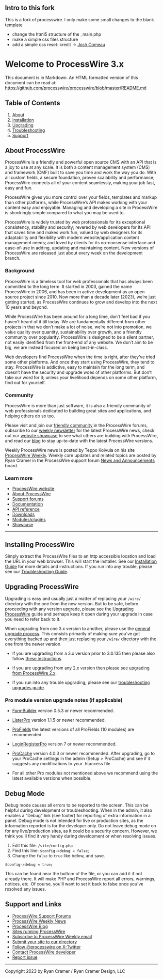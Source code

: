 ## Intro to this fork

This is a fork of processwire. I only make some small changes to the blank template

* change the html5 structure of the _main.php
* make a simple css files structure
* add a simple css reset: credit -> [Josh Comeau](https://www.joshwcomeau.com/css/custom-css-reset/)

# Welcome to ProcessWire 3.x 

This document is in Markdown. An HTML formatted version of this document 
can be read at: https://github.com/processwire/processwire/blob/master/README.md


## Table of Contents

1. [About](#about-processwire)
2. [Installation](#installing-processwire)
3. [Upgrading](#upgrading-processwire)
4. [Troubleshooting](https://processwire.com/docs/start/install/troubleshooting/)
5. [Support](#support-and-links)


## About ProcessWire

ProcessWire is a friendly and powerful open source CMS with an API that is a 
joy to use at any scale. It is both a content management system (CMS) and 
framework (CMF) built to save you time and work the way you do. With all custom 
fields, a secure foundation, proven scalability and performance, ProcessWire 
connects all of your content seamlessly, making your job fast, easy and fun.

ProcessWire gives you more control over your fields, templates and markup than 
other platforms, while ProcessWire’s API makes working with your content easy and 
enjoyable. Managing and developing a site in ProcessWire is shockingly simple 
compared to what you may be used to.

ProcessWire is widely trusted by web professionals for its exceptional consistency, 
stability and security; revered by web developers for its API that saves time and 
makes work fun; valued by web designers for its adaptability and flexibility with 
modern website/application content management needs; and loved by clients for its 
no-nonsense interface and ease-of-use in adding, updating and maintaining content. 
New versions of ProcessWire are released just about every week on the
development branch. 


### Background

ProcessWire is a timeless tool for web professionals that has always been 
committed to the long term. It started in 2003, gained the name ProcessWire
in 2006, and has been in active development as an open source project since 2010. 
Now more than a decade later (2023), we’re just getting started, as ProcessWire 
continues to grow and develop into the next 10 years and beyond. 

While ProcessWire has been around for a long time, don’t feel bad if you haven’t 
heard of it till today. We are fundamentally different from other projects in 
that we don’t make a lot of noise, we’re not into promotion, we value quality 
over quantity, sustainability over growth, and a friendly community over 
popularity. ProcessWire is designed to be a silent partner, not easily 
identified from the front-end of any website. We don’t aim to be big, we are 
instead focused on being best-in-class. 

Web developers find ProcessWire when the time is right, after they’ve tried 
some other platforms. And once they start using ProcessWire, they tend to 
stay. ProcessWire is addictive, easy to maintain for the long term, and doesn’t
have the security and upgrade woes of other platforms. But don’t take our word 
for it; unless your livelihood depends on some other platform, find out for 
yourself. 


### Community

ProcessWire is more than just software, it is also a friendly community
of web professionals dedicated to building great sites and applications, and 
helping others do so too. 

Please visit and join our 
[friendly community](https://processwire.com/talk/)
in the ProcessWire forums, subscribe to our
[weekly newsletter](https://processwire.com/community/newsletter/subscribe/)
for the latest ProcessWire news, check out our
[website showcase](https://processwire.com/sites/)
to see what others are building with ProcessWire, and read our 
[blog](https://processwire.com/blog/) 
to stay up-to-date with the latest ProcessWire versions.

Weekly ProcessWire news is posted by Teppo Koivula on his site 
[ProcessWire Weekly](https://weekly.pw). 
Weekly core updates and related topics are posted by Ryan Cramer in the 
ProcessWire support forum 
[News and Announcements](https://processwire.com/talk/forum/7-news-amp-announcements/) 
board. 

### Learn more 

* [ProcessWire website](https://processwire.com)
* [About ProcessWire](https://processwire.com/about/)
* [Support forums](https://processwire.com/talk/)
* [Documentation](https://processwire.com/docs/)
* [API reference](https://processwire.com/api/ref/)
* [Downloads](https://processwire.com/download/)
* [Modules/plugins](https://processwire.com/modules/)
* [Showcase](https://processwire.com/sites/)

-----------------------------------------------------------------

## Installing ProcessWire

Simply extract the ProcessWire files to an http accessible location and
load the URL in your web browser. This will start the installer. See our
[Installation Guide](https://processwire.com/docs/start/install/new/) for more 
details and instructions. If you run into any trouble, please see our 
[Troubleshooting Guide](https://processwire.com/docs/start/install/troubleshooting/). 


## Upgrading ProcessWire

Upgrading is easy and usually just a matter of replacing your `/wire/` directory
with the one from the new version. But to be safe, before proceeding with any version upgrade, please see the
[Upgrading ProcessWire](https://processwire.com/docs/start/install/upgrade/)
guide and perhaps keep it open during your upgrade in case you need to refer back to it. 

When upgrading from one 3.x version to another, please use the 
[general upgrade process](https://processwire.com/docs/start/install/upgrade/#general-upgrade-process).
This consists primarily of making sure you've got everything backed up and then just 
replacing your `/wire/` directory with the one from the newer version.

- If you are upgrading from a 3.x version prior to 3.0.135 then please also follow 
  [these instructions](https://processwire.com/docs/start/install/upgrade/from-3.x/). 

- If you are upgrading from any 2.x version then please see 
  [upgrading from ProcessWire 2.x](https://processwire.com/docs/start/install/upgrade/from-2.x/).

- If you run into any trouble upgrading, please see our 
  [troubleshooting upgrades guide](https://processwire.com/docs/start/install/troubleshooting/#troubleshooting-upgrades).


### Pro module version upgrade notes (if applicable)

- [FormBuilder](https://processwire.com/store/form-builder/)
  version 0.5.3 or newer recommended.
- [ListerPro](https://processwire.com/store/lister-pro/)
  version 1.1.5 or newer recommended. 
- [ProFields](https://processwire.com/store/pro-fields/)
  the latest versions of all ProFields (10 modules) are recommended.
- [LoginRegisterPro](https://processwire.com/store/login-register-pro/)
  version 7 or newer recommended.   
- [ProCache](https://processwire.com/store/pro-cache/)
  version 4.0.3 or newer recommended. After upgrading, go to your ProCache 
  settings in the admin (Setup > ProCache) and see if it suggests any 
  modifications to your .htaccess file.
 
- For all other Pro modules not mentioned above we recommend using the 
  latest available versions when possible.

## Debug Mode

Debug mode causes all errors to be reported to the screen. This can be
helpful during development or troubleshooting. When in the admin, it also
enables a “Debug” link (see footer) for reporting of extra information in a 
panel. Debug mode is not intended for live or production sites, as the 
information reported is for the developer only. Do not leave debug mode 
on for any live/production sites, as it could be a security concern. However, 
we think you'll find it very handy during development or when resolving issues. 

1. Edit this file: `/site/config.php`
2. Find this line: `$config->debug = false;` 
3. Change the `false` to `true` like below, and save. 

```
$config->debug = true; 
```
This can be found near the bottom of the file, or you can add it if not
already there. It will make PHP and ProcessWire report all errors, warnings,
notices, etc. Of course, you'll want to set it back to false once you've 
resolved any issues. 


## Support and Links

* [ProcessWire Support Forums](https://processwire.com/talk/)
* [ProcessWire Weekly News](https://weekly.pw/)
* [ProcessWire Blog](https://processwire.com/blog/)
* [Sites running ProcessWire](https://processwire.com/sites/)
* [Subscribe to ProcessWire Weekly email](https://processwire.com/community/newsletter/subscribe/)
* [Submit your site to our directory](https://processwire.com/sites/submit/)
* [Follow @processwire on X-Twitter](http://twitter.com/processwire/)
* [Contact ProcessWire developer](https://processwire.com/contact/)
* [Report issue](https://github.com/processwire/processwire-issues/issues)

------

Copyright 2023 by Ryan Cramer / Ryan Cramer Design, LLC
